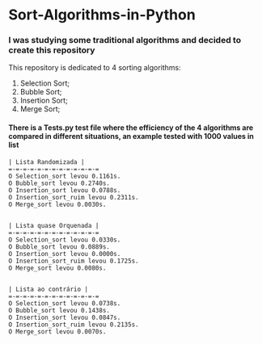 # Sort-Algorithms-in-Python

### I was studying some traditional algorithms and decided to create this repository

This repository is dedicated to 4 sorting algorithms: 
1. Selection Sort; 
2. Bubble Sort; 
3. Insertion Sort; 
4. Merge Sort;

#### There is a Tests.py test file where the efficiency of the 4 algorithms are compared in different situations, an example tested with 1000 values in list

    | Lista Randomizada |
    =-=-=-=-=-=-=-=-=-=-=-=-=
    O Selection_sort levou 0.1161s.
    O Bubble_sort levou 0.2740s.
    O Insertion_sort levou 0.0788s.
    O Insertion_sort_ruim levou 0.2311s.
    O Merge_sort levou 0.0030s. 
  
  
    | Lista quase Orquenada |
    =-=-=-=-=-=-=-=-=-=-=-=-=
    O Selection_sort levou 0.0330s.
    O Bubble_sort levou 0.0889s.
    O Insertion_sort levou 0.0000s.
    O Insertion_sort_ruim levou 0.1725s.
    O Merge_sort levou 0.0080s.


    | Lista ao contrário |
    =-=-=-=-=-=-=-=-=-=-=-=-=
    O Selection_sort levou 0.0738s.
    O Bubble_sort levou 0.1438s.
    O Insertion_sort levou 0.0847s.
    O Insertion_sort_ruim levou 0.2135s.
    O Merge_sort levou 0.0070s.
